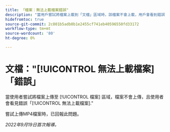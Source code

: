 ```yaml
---
title: 「檔案：無法上載檔案錯誤"
description: "當用戶嘗試將檔案上載到「文檔」區域時，該檔案不會上載，用戶會看到錯誤「無法上載檔案」。"
hidefromtoc: true
source-git-commit: 2c801b5adb0b1e2455cf741eb40596550fd33172
workflow-type: tm+mt
source-wordcount: '80'
ht-degree: 0%

---
```



# 文檔：&quot;[!UICONTROL 無法上載檔案]「錯誤」

<!--This issue is on the Workfront TOC and the Workfront Proof TOC-->

當使用者嘗試將檔案上傳至 [!UICONTROL 檔案] 區域，檔案不會上傳，且使用者會看見錯誤「[!UICONTROL 無法上載檔案].&quot;

嘗試上傳MP4檔案時，已回報此問題。

_2022年9月19日首次報導。_

